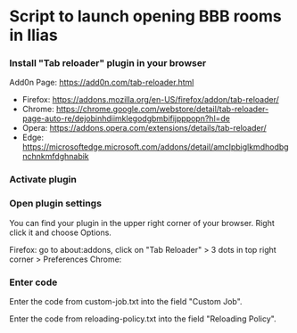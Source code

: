 # Script to launch opening BBB rooms in Ilias


### Install "Tab reloader" plugin in your browser

Add0n Page: https://add0n.com/tab-reloader.html

  * Firefox: https://addons.mozilla.org/en-US/firefox/addon/tab-reloader/
  * Chrome: https://chrome.google.com/webstore/detail/tab-reloader-page-auto-re/dejobinhdiimklegodgbmbifijpppopn?hl=de
  * Opera: https://addons.opera.com/extensions/details/tab-reloader/
  * Edge: https://microsoftedge.microsoft.com/addons/detail/amclpbiglkmdhodbgnchnkmfdghnabik


### Activate plugin



### Open plugin settings

You can find your plugin in the upper right corner of your browser.
Right click it and choose Options.

Firefox: go to about:addons, click on "Tab Reloader" > 3 dots in top right corner > Preferences
Chrome: 


### Enter code

Enter the code from custom-job.txt into the field "Custom Job".

Enter the code from reloading-policy.txt into the field "Reloading Policy".
